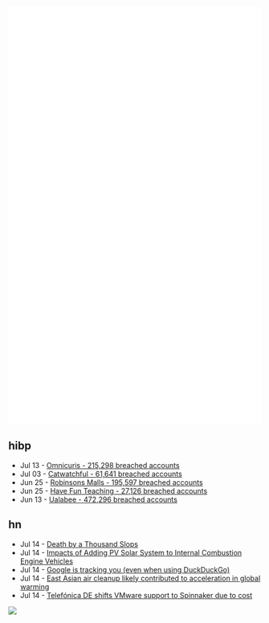 ![Metrics](https://raw.githubusercontent.com/phixion/phixion/master/metrics.svg)

## hibp

<!--
for https://github.com/phixion/phixion/blob/main/.github/workflows/feeds.yml
-->
<!--START_SECTION:haveibeenpwnd-->
- Jul 13 - [Omnicuris - 215,298 breached accounts](https://haveibeenpwned.com/Breach/Omnicuris)
- Jul 03 - [Catwatchful - 61,641 breached accounts](https://haveibeenpwned.com/Breach/Catwatchful)
- Jun 25 - [Robinsons Malls - 195,597 breached accounts](https://haveibeenpwned.com/Breach/RobinsonsMalls)
- Jun 25 - [Have Fun Teaching - 27,126 breached accounts](https://haveibeenpwned.com/Breach/HaveFunTeaching)
- Jun 13 - [Ualabee - 472,296 breached accounts](https://haveibeenpwned.com/Breach/Ualabee)
<!--END_SECTION:haveibeenpwnd-->

## hn

<!--
for https://github.com/phixion/phixion/blob/main/.github/workflows/feeds.yml
-->
<!--START_SECTION:hn-->
- Jul 14 - [Death by a Thousand Slops](https://daniel.haxx.se/blog/2025/07/14/death-by-a-thousand-slops/)
- Jul 14 - [Impacts of Adding PV Solar System to Internal Combustion Engine Vehicles](https://www.jstor.org/stable/26169128)
- Jul 14 - [Google is tracking you (even when using DuckDuckGo)](https://www.simpleanalytics.com/blog/google-is-tracking-you-even-when-you-use-duck-duck-go)
- Jul 14 - [East Asian air cleanup likely contributed to acceleration in global warming](https://www.nature.com/articles/s43247-025-02527-3)
- Jul 14 - [Telefónica DE shifts VMware support to Spinnaker due to cost](https://www.theregister.com/2025/07/11/telefnica_germany_shifts_vmware_support/)
<!--END_SECTION:hn-->

<!--
for https://yhype.me
-->
![](https://hit.yhype.me/github/profile?user_id=13013670)
